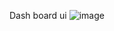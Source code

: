 Dash board ui
![image](https://github.com/user-attachments/assets/672d0540-d977-43a2-9126-9f31ab845779)
